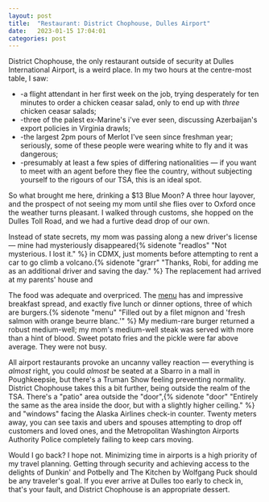 ```yaml
---
layout: post
title:  "Restaurant: District Chophouse, Dulles Airport"
date:   2023-01-15 17:04:01
categories: post
---
```


District Chophouse, the only restaurant outside of security at Dulles International Airport, is a weird place. In my two hours at the centre-most table, I saw:

- -a flight attendant in her first week on the job, trying desperately for ten minutes to order a chicken ceasar salad, only to end up with *three* chicken ceasar salads;
- -three of the palest ex-Marine's i've ever seen, discussing Azerbaijan's export policies in Virginia drawls;
- -the largest 2pm pours of Merlot I've seen since freshman year; seriously, some of these people were wearing white to fly and it was dangerous;
- -presumably at least a few spies of differing nationalities — if you want to meet with an agent before they flee the country, without subjecting yourself to the rigours of our TSA, this is an ideal spot. 

So what brought me here, drinking a $13 Blue Moon? A three hour layover, and the prospect of not seeing my mom until she flies over to Oxford once the weather turns pleasant. I walked through customs, she hopped on the Dulles Toll Road, and we had a furtive dead drop of our own. 

Instead of state secrets, my mom was passing along a new driver's license — mine had mysteriously disappeared{% sidenote "readlos" "Not mysterious. I lost it." %} in CDMX, just moments before attempting to rent a car to go climb a volcano.{% sidenote "grarr" "Thanks, Robi, for adding me as an additional driver and saving the day." %} The replacement had arrived at my parents' house and 

The food was adequate and overpriced. The [menu](https://www.flydulles.com/store/district-chophouse) has and impressive breakfast spread, and exactly five lunch or dinner options, three of which are burgers.{% sidenote "menu" "Filled out by a filet mignon and 'fresh salmon with orange beurre blanc.'" %} My medium-rare burger returned a robust medium-well; my mom's medium-well steak was served with more than a hint of blood. Sweet potato fries and the pickle were far above average. They were not busy.

All airport restaurants provoke an uncanny valley reaction — everything is *almost* right, you could *almost* be seated at a Sbarro in a mall in Poughkeepsie, but there's a Truman Show feeling preventing normality. District Chophouse takes this a bit further, being outside the realm of the TSA. There's a "patio" area outside the "door",{% sidenote "door" "Entirely the same as the area inside the door, but with a slightly higher ceiling." %} and "windows" facing the Alaska Airlines check-in counter. Twenty meters away, you can see taxis and ubers and spouses attempting to drop off customers and loved ones, and the Metropolitan Washington Airports Authority Police completely failing to keep cars moving. 

Would I go back? I hope not. Minimizing time in airports is a high priority of my travel planning. Getting through security and achieving access to the delights of Dunkin' and Potbelly and The Kitchen by Wolfgang Puck should be any traveler's goal. If you ever arrive at Dulles too early to check in, that's your fault, and District Chophouse is an appropriate dessert.